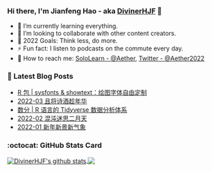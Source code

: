 ### Hi there, I'm Jianfeng Hao - aka [DivinerHJF](https://aetherhjf.netlify.app/) 👋

- 🌱 I’m currently learning everything.
- 👯 I’m looking to collaborate with other content creators.
- 🥅 2022 Goals: Think less, do more.
- ⚡ Fun fact: I listen to podcasts on the commute every day.
- 💌 How to reach me: [SoloLearn - @Aether](https://www.sololearn.com/Profile/17928857), [Twitter - @Aether2022](https://twitter.com/Aether2022)

### 📕 Latest Blog Posts
<!-- BLOG-POST-LIST:START -->
- [R 包 | sysfonts &amp; showtext：绘图字体自由定制](https://aetherhjf.netlify.app/2022-03-31-r-pkg-sysfonts/)
- [2022-03 且将诗酒趁年华](https://aetherhjf.netlify.app/2022-03/)
- [数分 | R 语言的 Tidyverse 数据分析体系](https://aetherhjf.netlify.app/2022-02-27-%E6%95%B0%E5%88%86-r-tidyverse/)
- [2022-02 混沌迷思二月天](https://aetherhjf.netlify.app/2022-02/)
- [2022-01 新年新景新气象](https://aetherhjf.netlify.app/2022-01/)
<!-- BLOG-POST-LIST:END -->

### :octocat: GitHub Stats Card
<!-- github-readme-stats start https://github.com/anuraghazra/github-readme-stats -->
<a href="https://github.com/DivinerHJF?tab=repositories">
  <!-- Change the `github-readme-stats.anuraghazra1.vercel.app` to `github-readme-stats.vercel.app`  -->
  <img align="center" src="https://github-readme-stats.anuraghazra1.vercel.app/api?username=DivinerHJF&show_icons=true&hide=contribs" alt="DivinerHJF's github stats" />
</a>
<a href="https://github.com/DivinerHJF?tab=repositories">
  <img align="center" src="https://github-readme-stats.anuraghazra1.vercel.app/api/top-langs/?username=DivinerHJF&layout=compact" />
</a>
<!-- github-readme-stats end -->
